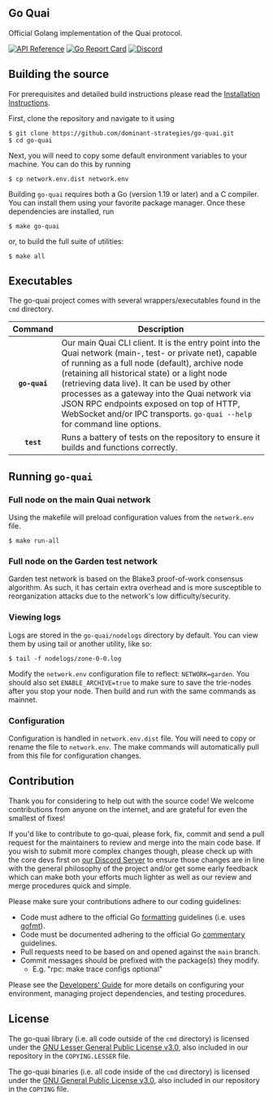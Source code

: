 ## Go Quai

Official Golang implementation of the Quai protocol.

[![API Reference](
https://camo.githubusercontent.com/915b7be44ada53c290eb157634330494ebe3e30a/68747470733a2f2f676f646f632e6f72672f6769746875622e636f6d2f676f6c616e672f6764646f3f7374617475732e737667
)](https://pkg.go.dev/github.com/dominant-strategies/go-quai/common)
[![Go Report Card](https://goreportcard.com/badge/github.com/dominant-strategies/go-quai)](https://goreportcard.com/report/github.com/dominant-strategies/go-quai)
[![Discord](https://img.shields.io/badge/discord-join%20chat-blue.svg)](https://discord.gg/ngw88VXXnV)

## Building the source

For prerequisites and detailed build instructions please read the [Installation Instructions](https://docs.quai.network/develop/installation).

First, clone the repository and navigate to it using
```shell
$ git clone https://github.com/dominant-strategies/go-quai.git
$ cd go-quai
```

Next, you will need to copy some default environment variables to your machine. You can do this by running 

```shell
$ cp network.env.dist network.env
```

Building `go-quai` requires both a Go (version 1.19 or later) and a C compiler. You can install
them using your favorite package manager. Once these dependencies are installed, run

```shell
$ make go-quai
```

or, to build the full suite of utilities:

```shell
$ make all
```

## Executables

The go-quai project comes with several wrappers/executables found in the `cmd`
directory.

|    Command    | Description |
| :-----------: | ---------------------------------------------------------------------------------------------------------------------------------------------------------------------------------------------------------------------------------------------------------------------------------------------------------------------------------------------------------------------------------------------------------------------------------------------------------------------------------------------------------------------------------------------------- |
|  **`go-quai`**   | Our main Quai CLI client. It is the entry point into the Quai network (main-, test- or private net), capable of running as a full node (default), archive node (retaining all historical state) or a light node (retrieving data live). It can be used by other processes as a gateway into the Quai network via JSON RPC endpoints exposed on top of HTTP, WebSocket and/or IPC transports. `go-quai --help` for command line options.|
|  **`test`** | Runs a battery of tests on the repository to ensure it builds and functions correctly.|

## Running `go-quai`

### Full node on the main Quai network

Using the makefile will preload configuration values from the `network.env` file.
```shell
$ make run-all
```

### Full node on the Garden test network
Garden test network is based on the Blake3 proof-of-work consensus algorithm. As such,
it has certain extra overhead and is more susceptible to reorganization attacks due to the
network's low difficulty/security.

### Viewing logs
Logs are stored in the `go-quai/nodelogs` directory by default. You can view them by using tail or another utility, like so:
```shell
$ tail -f nodelogs/zone-0-0.log
```

Modify the `network.env` configuration file to reflect:
`NETWORK=garden`. You should also set `ENABLE_ARCHIVE=true` to make sure to save the trie-nodes after you stop your node. Then build and run with the same commands as mainnet.

### Configuration

Configuration is handled in `network.env.dist` file. You will need to copy or rename the file to `network.env`. The make commands will automatically pull from this file for configuration changes.

## Contribution

Thank you for considering to help out with the source code! We welcome contributions
from anyone on the internet, and are grateful for even the smallest of fixes!

If you'd like to contribute to go-quai, please fork, fix, commit and send a pull request
for the maintainers to review and merge into the main code base. If you wish to submit
more complex changes though, please check up with the core devs first on [our Discord Server](https://discord.gg/Nd8JhaENvU)
to ensure those changes are in line with the general philosophy of the project and/or get
some early feedback which can make both your efforts much lighter as well as our review
and merge procedures quick and simple.

Please make sure your contributions adhere to our coding guidelines:

 * Code must adhere to the official Go [formatting](https://golang.org/doc/effective_go.html#formatting)
   guidelines (i.e. uses [gofmt](https://golang.org/cmd/gofmt/)).
 * Code must be documented adhering to the official Go [commentary](https://golang.org/doc/effective_go.html#commentary)
   guidelines.
 * Pull requests need to be based on and opened against the `main` branch.
 * Commit messages should be prefixed with the package(s) they modify.
   * E.g. "rpc: make trace configs optional"

Please see the [Developers' Guide](https://docs.quai.network/contributors/contribute)
for more details on configuring your environment, managing project dependencies, and
testing procedures.

## License

The go-quai library (i.e. all code outside of the `cmd` directory) is licensed under the
[GNU Lesser General Public License v3.0](https://www.gnu.org/licenses/lgpl-3.0.en.html),
also included in our repository in the `COPYING.LESSER` file.

The go-quai binaries (i.e. all code inside of the `cmd` directory) is licensed under the
[GNU General Public License v3.0](https://www.gnu.org/licenses/gpl-3.0.en.html), also
included in our repository in the `COPYING` file.
